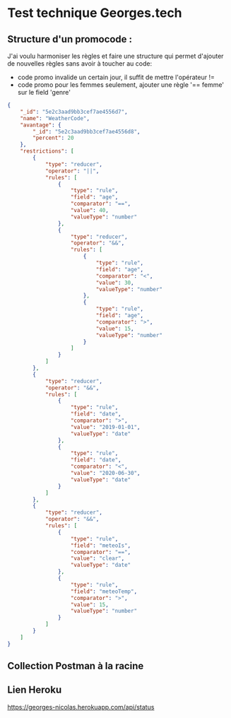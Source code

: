 # Test technique Georges.tech

## Structure d'un promocode :

J'ai voulu harmoniser les règles et faire une structure qui permet d'ajouter de nouvelles règles sans avoir à toucher au code:
* code promo invalide un certain jour, il suffit de mettre l'opérateur !=
* code promo pour les femmes seulement, ajouter une règle '== femme' sur le field 'genre'

```json
{
    "_id": "5e2c3aad9bb3cef7ae4556d7",
    "name": "WeatherCode",
    "avantage": {
        "_id": "5e2c3aad9bb3cef7ae4556d8",
        "percent": 20
    },
    "restrictions": [
        {
            "type": "reducer",
            "operator": "||",
            "rules": [
                {
                    "type": "rule",
                    "field": "age",
                    "comparator": "==",
                    "value": 40,
                    "valueType": "number"
                },
                {
                    "type": "reducer",
                    "operator": "&&",
                    "rules": [
                        {
                            "type": "rule",
                            "field": "age",
                            "comparator": "<",
                            "value": 30,
                            "valueType": "number"
                        },
                        {
                            "type": "rule",
                            "field": "age",
                            "comparator": ">",
                            "value": 15,
                            "valueType": "number"
                        }
                    ]
                }
            ]
        },
        {
            "type": "reducer",
            "operator": "&&",
            "rules": [
                {
                    "type": "rule",
                    "field": "date",
                    "comparator": ">",
                    "value": "2019-01-01",
                    "valueType": "date"
                },
                {
                    "type": "rule",
                    "field": "date",
                    "comparator": "<",
                    "value": "2020-06-30",
                    "valueType": "date"
                }
            ]
        },
        {
            "type": "reducer",
            "operator": "&&",
            "rules": [
                {
                    "type": "rule",
                    "field": "meteoIs",
                    "comparator": "==",
                    "value": "clear",
                    "valueType": "date"
                },
                {
                    "type": "rule",
                    "field": "meteoTemp",
                    "comparator": ">",
                    "value": 15,
                    "valueType": "number"
                }
            ]
        }
    ]
}
```
## Collection Postman à la racine

## Lien Heroku 
https://georges-nicolas.herokuapp.com/api/status
